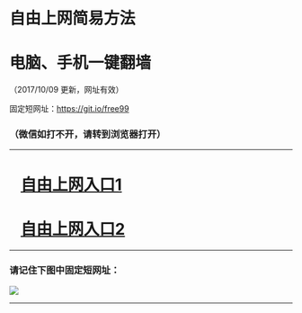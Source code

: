 ﻿# 自由上网简易方法

# 电脑、手机一键翻墙

（2017/10/09 更新，网址有效）

固定短网址：https://git.io/free99

### （微信如打不开，请转到浏览器打开）


***





# &nbsp;&nbsp; <a href="http://ft276652863.fwq-tz-1001.info/fwqtz01.html?t=100900131462 " target="_blank">自由上网入口1</a>
# &nbsp;&nbsp; <a href="http://ft117044222.fwq-tz-1002.info/fwqtz02.html?t=100900116852 " target="_blank">自由上网入口2</a>
***

### 请记住下图中固定短网址：

<img src="https://s3-us-west-2.amazonaws.com/fwq-1001/yjfq-20170905okok.png" /> 


***

